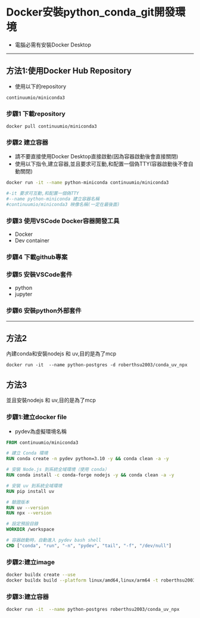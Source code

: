 # Docker安裝python_conda_git開發環境
- 電腦必需有安裝Docker Desktop

---

## 方法1:使用Docker Hub Repository
- 使用以下的repository

`continuumio/miniconda3`

### 步驟1 **下載repository**

```
docker pull continuumio/miniconda3
```

### 步驟2 **建立容器**
- 請不要直接使用Docker Desktop直接啟動(因為容器啟動後會直接關閉)
- 使用以下指令,建立容器,並且要求可互動,和配置一個偽TTY(容器啟動後不會自動關閉)

```bash
docker run -it --name python-miniconda continuumio/miniconda3

#-it 要求可互動,和配置一個偽TTY
#--name python-miniconda 建立容器名稱
#continuumio/miniconda3 映像名稱(一定在最後面)
```

### 步驟3 **使用VSCode Docker容器開發工具**
- Docker
- Dev container
### 步驟4 **下載github專案**
### 步驟5 **安裝VSCode套件**
- python
- jupyter
### 步驟6 **安裝python外部套件**

---
## 方法2
內建conda和安裝nodejs 和 uv,目的是為了mcp

```
docker run -it  --name python-postgres -d roberthsu2003/conda_uv_npx
```

## 方法3

並且安裝nodejs 和 uv,目的是為了mcp

### 步驟1:建立docker file

- pydev為虛擬環境名稱

```dockerfile
FROM continuumio/miniconda3

# 建立 Conda 環境
RUN conda create -n pydev python=3.10 -y && conda clean -a -y

# 安裝 Node.js 到系統全域環境（使用 conda）
RUN conda install -c conda-forge nodejs -y && conda clean -a -y

# 安裝 uv 到系統全域環境
RUN pip install uv

# 驗證版本
RUN uv --version
RUN npx --version

# 設定預設目錄
WORKDIR /workspace

# 容器啟動時，自動進入 pydev bash shell
CMD ["conda", "run", "-n", "pydev", "tail", "-f", "/dev/null"]
```

### 步驟2:建立image

```bash
docker buildx create --use
docker buildx build --platform linux/amd64,linux/arm64 -t roberthsu2003/conda_uv_npx --push .
```


### 步驟3:建立容器

```bash
docker run -it  --name python-postgres roberthsu2003/conda_uv_npx
```







